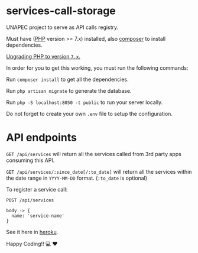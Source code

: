 # services-call-storage
UNAPEC project to serve as API calls registry.

Must have ([PHP](https://www.digitalocean.com/community/tutorials/how-to-install-linux-apache-mysql-php-lamp-stack-on-ubuntu-16-04) version >= 7.x) installed, also [composer](https://getcomposer.org/download/) to install dependencies.

[Upgrading PHP to version `7.x`.](https://www.digitalocean.com/community/tutorials/how-to-upgrade-to-php-7-on-ubuntu-14-04)

In order for you to get this working, you must run the following commands:

Run `composer install` to get all the dependencies.

Run `php artisan migrate` to generate the database.

Run `php -S localhost:8050 -t public` to run your server locally.

Do not forget to create your own `.env` file to setup the configuration.

# API endpoints

`GET /api/services` will return all the services called from 3rd party apps consuming this API.

`GET /api/services/:since_date[/:to_date]` will return all the services within the date range in `YYYY-MM-DD` format. (`:to_date` is optional)

To register a service call:

```
POST /api/services

body -> {
  name: 'service-name'
}
```

See it here in [heroku](http://pure-fortress-91669.herokuapp.com/).

Happy Coding!! :computer: :heart:
